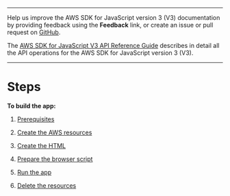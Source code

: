 --------

Help us improve the AWS SDK for JavaScript version 3 \(V3\) documentation by providing feedback using the **Feedback** link, or create an issue or pull request on [GitHub](https://github.com/awsdocs/aws-sdk-for-javascript-v3)\.

 The [AWS SDK for JavaScript V3 API Reference Guide](https://docs.aws.amazon.com/AWSJavaScriptSDK/v3/latest/index.html) describes in detail all the API operations for the AWS SDK for JavaScript version 3 \(V3\)\.

--------

# Steps<a name="transcribe-app-procedures"></a>

**To build the app:**

1. [Prerequisites ](transcribe-app-prerequisites.md)

1. [Create the AWS resources ](transcribe-app-provision-resources.md)

1. [Create the HTML ](transcribe-app-create-html.md)

1. [Prepare the browser script ](transcribe-app-browser-script.md)

1. [Run the app](transcribe-app-run.md)

1. [Delete the resources](transcribe-app-destroy.md)